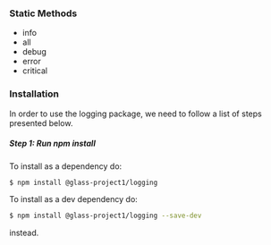 ### Static Methods

 - info
 - all
 - debug
 - error
 - critical

### Installation

In order to use the logging package, we need to follow a list of steps presented below.

##### Step 1: Run npm install

To install as a dependency do:
```sh
$ npm install @glass-project1/logging
```

To install as a dev dependency do:
```sh
$ npm install @glass-project1/logging --save-dev
```
instead.